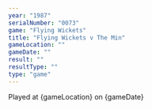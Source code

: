 ```yaml
---
year: "1987"
serialNumber: "0073" 
game: "Flying Wickets"
title: "Flying Wickets v The Min"
gameLocation: ""
gameDate: ""
result: ""
resultType: ""
type: "game"
---
```


Played at {gameLocation} on {gameDate} 